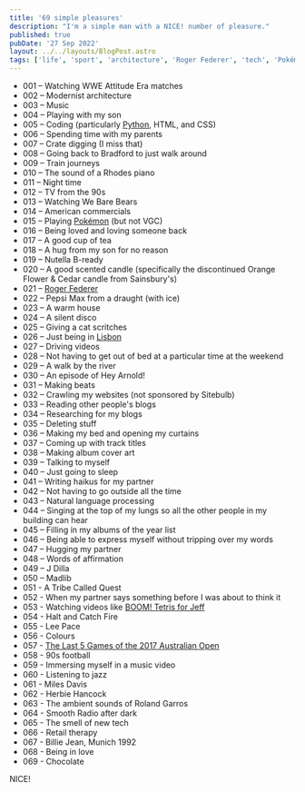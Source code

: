 ```yaml
---
title: '69 simple pleasures'
description: "I'm a simple man with a NICE! number of pleasure."
published: true
pubDate: '27 Sep 2022'
layout: ../../layouts/BlogPost.astro
tags: ['life', 'sport', 'architecture', 'Roger Federer', 'tech', 'Pokémon', 'Lisbon', 'Python']
---
```


* 001 – Watching WWE Attitude Era matches
* 002 – Modernist architecture
* 003 – Music
* 004 – Playing with my son
* 005 – Coding (particularly [Python](/jardim/tech/python/), HTML, and CSS)
* 006 – Spending time with my parents
* 007 – Crate digging (I miss that)
* 008 – Going back to Bradford to just walk around
* 009 – Train journeys
* 010 – The sound of a Rhodes piano
* 011 – Night time
* 012 – TV from the 90s
* 013 – Watching We Bare Bears
* 014 – American commercials
* 015 – Playing [Pokémon](/jardim/pokemon/) (but not VGC)
* 016 – Being loved and loving someone back
* 017 – A good cup of tea
* 018 – A hug from my son for no reason
* 019 – Nutella B-ready
* 020 – A good scented candle (specifically the discontinued Orange Flower & Cedar candle from Sainsbury's)
* 021 – [Roger Federer](/jardim/sport/roger-federer/)
* 022 – Pepsi Max from a draught (with ice)
* 023 – A warm house
* 024 – A silent disco
* 025 – Giving a cat scritches
* 026 – Just being in [Lisbon](/jardim/lisbon/)
* 027 – Driving videos
* 028 – Not having to get out of bed at a particular time at the weekend
* 029 – A walk by the river
* 030 – An episode of Hey Arnold!
* 031 – Making beats
* 032 – Crawling my websites (not sponsored by Sitebulb)
* 033 – Reading other people's blogs
* 034 – Researching for my blogs
* 035 – Deleting stuff
* 036 – Making my bed and opening my curtains
* 037 – Coming up with track titles
* 038 – Making album cover art
* 039 – Talking to myself
* 040 – Just going to sleep
* 041 – Writing haikus for my partner
* 042 – Not having to go outside all the time
* 043 – Natural language processing
* 044 – Singing at the top of my lungs so all the other people in my building can hear
* 045 – Filling in my albums of the year list
* 046 – Being able to express myself without tripping over my words
* 047 – Hugging my partner
* 048 – Words of affirmation
* 049 – J Dilla
* 050 – Madlib
* 051 - A Tribe Called Quest
* 052 - When my partner says something before I was about to think it
* 053 - Watching videos like [BOOM! Tetris for Jeff](/posts/boom-tetris-for-jeff/)
* 054 - Halt and Catch Fire
* 055 - Lee Pace
* 056 - Colours
* 057 - [The Last 5 Games of the 2017 Australian Open](/posts/the-last-5-games-of-the-2017-australian-open/)
* 058 - 90s football
* 059 - Immersing myself in a music video
* 060 - Listening to jazz
* 061 - Miles Davis
* 062 - Herbie Hancock
* 063 - The ambient sounds of Roland Garros
* 064 - Smooth Radio after dark
* 065 - The smell of new tech
* 066 - Retail therapy
* 067 - Billie Jean, Munich 1992
* 068 - Being in love
* 069 - Chocolate

NICE!